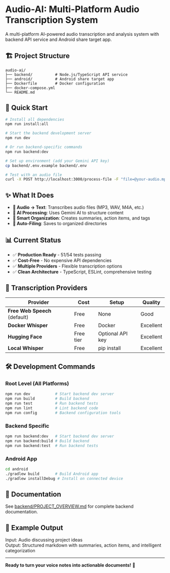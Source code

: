 # Audio-AI: Multi-Platform Audio Transcription System

A multi-platform AI-powered audio transcription and analysis system with backend API service and Android share target app.

## 🏗️ Project Structure

```
audio-ai/
├── backend/          # Node.js/TypeScript API service
├── android/          # Android share target app
├── Dockerfile        # Docker configuration
├── docker-compose.yml
└── README.md
```

## 🚀 Quick Start

```bash
# Install all dependencies
npm run install:all

# Start the backend development server
npm run dev

# Or run backend-specific commands
npm run backend:dev

# Set up environment (add your Gemini API key)
cp backend/.env.example backend/.env

# Test with an audio file
curl -X POST http://localhost:3000/process-file -F "file=@your-audio.mp3"
```

## ✨ What It Does

- **🎤 Audio → Text**: Transcribes audio files (MP3, WAV, M4A, etc.)
- **🧠 AI Processing**: Uses Gemini AI to structure content
- **📝 Smart Organization**: Creates summaries, action items, and tags
- **📁 Auto-Filing**: Saves to organized directories

## 📊 Current Status

- ✅ **Production Ready** - 51/54 tests passing
- ✅ **Cost-Free** - No expensive API dependencies
- ✅ **Multiple Providers** - Flexible transcription options
- ✅ **Clean Architecture** - TypeScript, ESLint, comprehensive testing

## 🔧 Transcription Providers

| Provider | Cost | Setup | Quality |
|----------|------|-------|---------|
| **Free Web Speech** (default) | Free | None | Good |
| **Docker Whisper** | Free | Docker | Excellent |
| **Hugging Face** | Free tier | Optional API key | Excellent |
| **Local Whisper** | Free | pip install | Excellent |

## 🛠️ Development Commands

### Root Level (All Platforms)
```bash
npm run dev           # Start backend dev server
npm run build         # Build backend
npm run test          # Run backend tests
npm run lint          # Lint backend code
npm run config        # Backend configuration tools
```

### Backend Specific
```bash
npm run backend:dev   # Start backend dev server
npm run backend:build # Build backend
npm run backend:test  # Run backend tests
```

### Android App
```bash
cd android
./gradlew build       # Build Android app
./gradlew installDebug # Install on connected device
```

## 📖 Documentation

See [backend/PROJECT_OVERVIEW.md](backend/PROJECT_OVERVIEW.md) for complete backend documentation.

## 🧪 Example Output

Input: Audio discussing project ideas  
Output: Structured markdown with summaries, action items, and intelligent categorization

---

**Ready to turn your voice notes into actionable documents!** 🎯